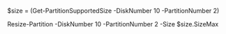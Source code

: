 $size = (Get-PartitionSupportedSize -DiskNumber 10 -PartitionNumber 2)

Resize-Partition -DiskNumber 10 -PartitionNumber 2 -Size $size.SizeMax
